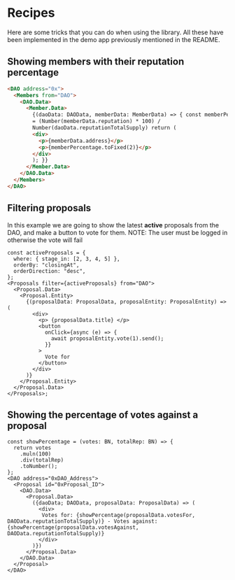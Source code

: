 # Recipes

Here are some tricks that you can do when using the library. All these have been implemented in the demo app previously mentioned in the README.

## Showing members with their reputation percentage

```html
<DAO address="0x">
  <Members from="DAO">
    <DAO.Data>
      <Member.Data>
        {(daoData: DAOData, memberData: MemberData) => { const memberPercentage
        = (Number(memberData.reputation) * 100) /
        Number(daoData.reputationTotalSupply) return (
        <div>
          <p>{memberData.address}</p>
          <p>{memberPercentage.toFixed(2)}</p>
        </div>
        ); }}
      </Member.Data>
    </DAO.Data>
  </Members>
</DAO>
```

## Filtering proposals

In this example we are going to show the latest **active** proposals from the DAO, and make a button to vote for them. NOTE: The user must be logged in otherwise the vote will fail

```tsx
const activeProposals = {
  where: { stage_in: [2, 3, 4, 5] },
  orderBy: "closingAt",
  orderDirection: "desc",
};
<Proposals filter={activeProposals} from="DAO">
  <Proposal.Data>
    <Proposal.Entity>
      {(proposalData: ProposalData, proposalEntity: ProposalEntity) => (
        <div>
          <p> {proposalData.title} </p>
          <button
            onClick={async (e) => {
              await proposalEntity.vote(1).send();
            }}
          >
            Vote for
          </button>
        </div>
      )}
    </Proposal.Entity>
  </Proposal.Data>
</Proposals>;
```

## Showing the percentage of votes against a proposal

```tsx
const showPercentage = (votes: BN, totalRep: BN) => {
  return votes
    .muln(100)
    .div(totalRep)
    .toNumber();
};
<DAO address="0xDAO_Address">
  <Proposal id="0xProposal_ID">
    <DAO.Data>
      <Proposal.Data>
        ({daoData; DAOData, proposalData: ProposalData) => (
          <div>
           Votes for: {showPercentage(proposalData.votesFor, DAOData.reputationTotalSupply)} - Votes against: {showPercentage(proposalData.votesAgainst, DAOData.reputationTotalSupply)}
          </div>
        )})
      </Proposal.Data>
    </DAO.Data>
  </Proposal>
</DAO>
```
